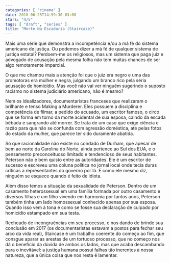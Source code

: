 ```yaml
---
categories: [ "cinema" ]
date: 2018-06-25T14:59:30-03:00
stars: "4/5"
tags: [ "draft", "series" ]
title: "Morte Na Escadaria (Staircase)"
---
```

Mais uma série que demonstra a incompetência e/ou a má fé do sistema americano de justiça. Ou podemos dizer a má fé de qualquer sistema de justiça estatal? Perdoem-me os religiosos, mas um sistema que paga juiz e advogado de acusação pela mesma folha não tem muitas chances de ser algo remotamente imparcial.

O que me chamou mais a atenção foi que o juiz era negro e uma das promotoras era mulher e negra, julgando um branco rico pela séria acusação de homicídio. Mas você não vai ver ninguém sugerindo o suposto racismo no sistema judiciário americano, não é mesmo?

Nem os idealizadores, documentaristas franceses que realizaram o brilhante e tenso Making a Murderer. Eles possuem a disciplina e competência de filmar, a pedido do acusado, um escritor famoso, o circo que se forma em torno da morte acidental de sua esposa, caindo da escada bêbada e sangrando até morrer. Se trata de um caso que exige ciência e razão para que não se confunda com agressão doméstica, até pelas fotos do estado da mulher, que parece ter sido duramente abatida.

Só que racionalidade não existe no condado de Durham, que apesar de bem ao norte da Carolina do Norte, ainda pertence ao Sul dos EUA, e o pensamento preconceituoso limitado e tendencioso de seus habitantes. Peterson não é bem quisto entre as autoridades. Ele é um escritor de sucesso e escreveu uma coluna política no jornal local onde tecia duras críticas a representantes do governo por lá. E como ele mesmo diz, ninguém se esquece quando é feito de idiota.

Além disso temos a situação da sexualidade de Peterson. Dentro de um casamento heterossexual em uma família formada por outro casamento e diversos filhas e um filho vivendo em harmonia por tantos anos, Peterson também tinha um lado homossexual conhecido apenas por sua esposa. Quando isso vem à tona é como se fosse sua declaração de culpado por homicídio estampado em sua testa.

Recheado de incongruências em seu processo, e nos dando de brinde sua conclusão em 2017 (os documentaristas estavam a postos para fechar seu arco da vida real), Staircase é um trabalho coerente do começo ao fim, que consgue aparar as arestas de um tortuoso processo, que no começo nos dá o benefício da dúvida de ambos os lados, mas que acaba descambando para o inevitável: a justiça humana possui falhas tão inerentes à nossa natureza, que a única coisa que nos resta é lamentar.
